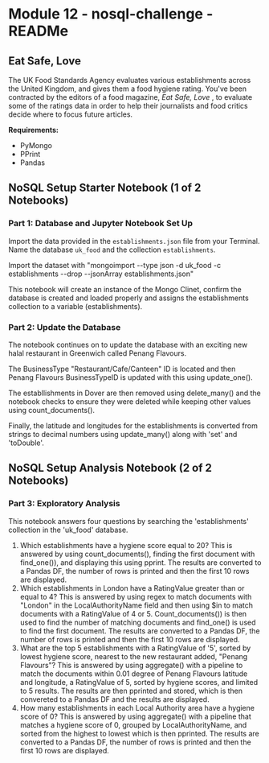 # Module 12 - nosql-challenge - READMe

## Eat Safe, Love

The UK Food Standards Agency evaluates various establishments across the United Kingdom, and gives them a food hygiene rating. You've been contracted by the editors of a food magazine,  *Eat Safe, Love* , to evaluate some of the ratings data in order to help their journalists and food critics decide where to focus future articles.

**Requirements:**

* PyMongo
* PPrint
* Pandas

## NoSQL Setup Starter Notebook (1 of 2 Notebooks)

### Part 1: Database and Jupyter Notebook Set Up

Import the data provided in the `establishments.json` file from your Terminal. Name the database `uk_food` and the collection `establishments`.

Import the dataset with "mongoimport --type json -d uk_food -c establishments --drop --jsonArray establishments.json"

This notebook will create an instance of the Mongo Clinet, confirm the database is created and loaded properly and assigns the establishments collection to a variable (establishments).

### Part 2: Update the Database

The notebook continues on to update the database with an exciting new halal restaurant in Greenwich called Penang Flavours. 

The BusinessType "Restaurant/Cafe/Canteen" ID is located and then Penang Flavours BusinessTypeID is updated with this using update_one().

The establlishments in Dover are then removed using delete_many() and the notebook checks to ensure they were deleted while keeping other values using count_documents().

Finally, the latitude and longitudes for the establishments is converted from strings to decimal numbers using update_many() along with 'set' and 'toDouble'.

## NoSQL Setup Analysis Notebook (2 of 2 Notebooks)

### Part 3: Exploratory Analysis

This notebook answers four questions by searching the 'establishments' collection in the 'uk_food' database. 

1. Which establishments have a hygiene score equal to 20?
   This is answered by using count_documents(), finding the first document with find_one()), and displaying this using pprint. The results are converted to a Pandas DF, the number of rows is printed and then the first 10 rows are displayed.
2. Which establishments in London have a RatingValue greater than or equal to 4?
   This is answered by using regex to match documents with "London" in the LocalAuthorityName field and then using $in to match documents with a RatingValue of 4 or 5. Count_documents()) is then used to find the number of matching documents and find_one() is used to find the first document. The results are converted to a Pandas DF, the number of rows is printed and then the first 10 rows are displayed.
3. What are the top 5 establishments with a RatingValue of '5', sorted by lowest hygiene score, nearest to the new restaurant added, "Penang Flavours"?
   This is answered by using aggregate() with a pipeline to match the documents within 0.01 degree of Penang Flavours latitude and longitude, a RatingValue of 5, sorted by hygiene scores, and limited to 5 results. The results are then pprinted and stored, which is then convereted to a Pandas DF and the results are displayed.
4. How many establishments in each Local Authority area have a hygiene score of 0?
   This is answered by using aggregate() with a pipeline that matches a hygiene score of 0, grouped by LocalAuthorityName, and sorted from the highest to lowest which is then pprinted. The results are converted to a Pandas DF, the number of rows is printed and then the first 10 rows are displayed.
